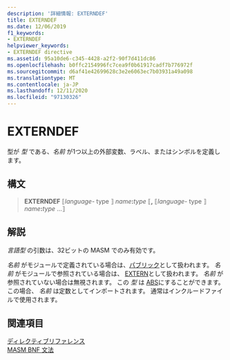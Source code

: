 ```yaml
---
description: '詳細情報: EXTERNDEF'
title: EXTERNDEF
ms.date: 12/06/2019
f1_keywords:
- EXTERNDEF
helpviewer_keywords:
- EXTERNDEF directive
ms.assetid: 95a10de6-c345-4428-a2f2-90f7d411dc86
ms.openlocfilehash: b0ffc2154996fc7cea9f0b61917cadf7b776972f
ms.sourcegitcommit: d6af41e42699628c3e2e6063ec7b03931a49a098
ms.translationtype: MT
ms.contentlocale: ja-JP
ms.lasthandoff: 12/11/2020
ms.locfileid: "97130326"
---
```

# <a name="externdef"></a>EXTERNDEF

型が *型* である、*名前* が1つ以上の外部変数、ラベル、またはシンボルを定義します。

## <a name="syntax"></a>構文

> **EXTERNDEF** ⟦*language-* type ⟧ *name*__:__*type* ⟦__,__ ⟦*language-* type ⟧ *name*__:__*type* ...⟧

## <a name="remarks"></a>解説

*言語型* の引数は、32ビットの MASM でのみ有効です。

*名前* がモジュールで定義されている場合は、[パブリック](public-masm.md)として扱われます。 *名前* がモジュールで参照されている場合は、 [EXTERN](extern-masm.md)として扱われます。 *名前* が参照されていない場合は無視されます。 この *型* は [ABS](operator-abs.md)にすることができます。この場合、 *名前* は定数としてインポートされます。 通常はインクルードファイルで使用されます。

## <a name="see-also"></a>関連項目

[ディレクティブリファレンス](directives-reference.md)\
[MASM BNF 文法](masm-bnf-grammar.md)
